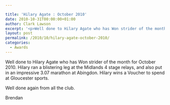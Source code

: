 ```yaml
---

title: 'Hilary Agate : October 2010'
date: 2010-10-31T00:00:00+01:00
author: Clark Lawson
excerpt: '<p>Well done to Hilary Agate who has Won strider of the month for October 2010. Hilary ran a blistering leg at the Midlands 4 stage relays, and also put in an impressive 3.07 marathon at Abingdon. Hilary wins a Voucher to spend at Gloucester sports.</p><p>Well done again from all the club.</p><p>Brendan</p>'
layout: post
permalink: /2010/10/hilary-agate-october-2010/
categories:
  - Awards
---
```

</p> 

Well done to Hilary Agate who has Won strider of the month for October 2010. Hilary ran a blistering leg at the Midlands 4 stage relays, and also put in an impressive 3.07 marathon at Abingdon. Hilary wins a Voucher to spend at Gloucester sports.

Well done again from all the club.

Brendan